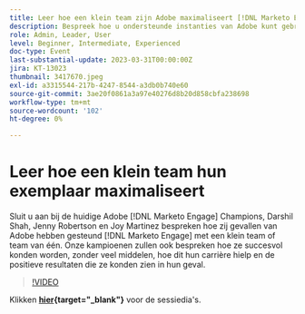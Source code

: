 ```yaml
---
title: Leer hoe een klein team zijn Adobe maximaliseert [!DNL Marketo Engage] instance
description: Bespreek hoe u ondersteunde instanties van Adobe kunt gebruiken [!DNL Marketo Engage] met een klein team of team van één.
role: Admin, Leader, User
level: Beginner, Intermediate, Experienced
doc-type: Event
last-substantial-update: 2023-03-31T00:00:00Z
jira: KT-13023
thumbnail: 3417670.jpeg
exl-id: a3315544-217b-4247-8544-a3db0b740e60
source-git-commit: 3ae20f0861a3a97e40276d8b20d858cbfa238698
workflow-type: tm+mt
source-wordcount: '102'
ht-degree: 0%

---
```


# Leer hoe een klein team hun exemplaar maximaliseert

Sluit u aan bij de huidige Adobe [!DNL Marketo Engage] Champions, Darshil Shah, Jenny Robertson en Joy Martinez bespreken hoe zij gevallen van Adobe hebben gesteund [!DNL Marketo Engage] met een klein team of team van één. Onze kampioenen zullen ook bespreken hoe ze succesvol konden worden, zonder veel middelen, hoe dit hun carrière hielp en de positieve resultaten die ze konden zien in hun geval.

>[!VIDEO](https://video.tv.adobe.com/v/3417670/?quality=12&learn=on)

Klikken **[hier](assets/small-team-instance.pdf){target="_blank"}** voor de sessiedia&#39;s.
